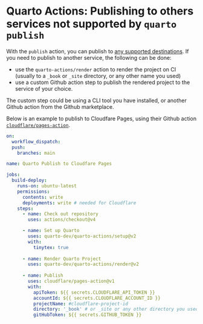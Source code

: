 # Quarto Actions: Publishing to others services not supported by `quarto publish`

With the `publish` action, you can publish to [any supported destinations](https://quarto.org/docs/publishing/ci.html#publishing-credentials). If you need to publish to another service, the following can be done: 

* use the `quarto-actions/render` action to render the project on CI (usually to a `_book` or `_site` directory, or any other name you used)
* use a custom Github action step to publish the rendered project to the service of your choice. 

The custom step could be using a CLI tool you have installed, or another Github action from the Github marketplace. 

Below is an example to publish to Cloudfare Pages, using their Github action  [`cloudflare/pages-action`](https://github.com/marketplace/actions/cloudflare-pages-github-action).

```yaml
on:
  workflow_dispatch:
  push:
    branches: main

name: Quarto Publish to Cloudfare Pages

jobs:
  build-deploy:
    runs-on: ubuntu-latest
    permissions:
      contents: write
      deployments: write # needed for Cloudflare
    steps:
      - name: Check out repository
        uses: actions/checkout@v4

      - name: Set up Quarto
        uses: quarto-dev/quarto-actions/setup@v2
        with:
          tinytex: true
          
      - name: Render Quarto Project
        uses: quarto-dev/quarto-actions/render@v2
      
      - name: Publish
        uses: cloudflare/pages-action@v1
        with:
          apiToken: ${{ secrets.CLOUDFLARE_API_TOKEN }}
          accountId: ${{ secrets.CLOUDFLARE_ACCOUNT_ID }}
          projectName: #cloudflare-project-id
          directory: '_book' # or _site or any other directory you used as project's output-dir in `_quarto.yml`
          gitHubToken: ${{ secrets.GITHUB_TOKEN }}
```
